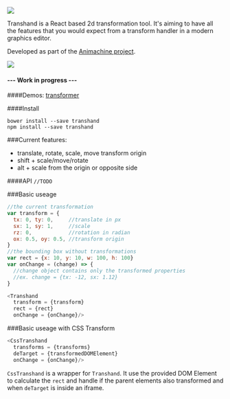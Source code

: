 ![](https://img.shields.io/badge/status-not%20ready%20to%20use-red.svg?style=flat-square)

Transhand is a React based 2d transformation tool. It's aiming to have all the features that you would expect from a transform handler in a modern graphics editor.

Developed as part of the [Animachine project](https://github.com/animachine/animachine).

![](http://fat.gfycat.com/SilverExhaustedEquestrian.gif)

#### --- Work in progress --- 

####Demos:
[transformer][demo-transformer]

####Install
```
bower install --save transhand
npm install --save transhand
```

###Current features:
- translate, rotate, scale, move transform origin
- shift + scale/move/rotate
- alt + scale from the origin or opposite side

####API ```//TODO```

###Basic useage
```javascript
//the current transformation
var transform = {
  tx: 0, ty: 0,     //translate in px
  sx: 1, sy: 1,     //scale
  rz: 0,            //rotation in radian
  ox: 0.5, oy: 0.5, //transform origin
}
//the bounding box without transformations
var rect = {x: 10, y: 10, w: 100, h: 100}
var onChange = (change) => {
  //change object contains only the transformed properties
  //ex. change = {tx: -12, sx: 1.12}
}

<Transhand
  transform = {transform}
  rect = {rect}
  onChange = {onChange}/>
```

###Basic useage with CSS Transform
```javascript
<CssTranshand 
  transforms = {transforms}
  deTarget = {transformedDOMElement}
  onChange = {onChange}/>
```
```CssTranshand``` is a wrapper for ```Transhand```. It use the provided DOM Element to calculate the ```rect``` and handle if the parent elements also transformed and when ```deTarget``` is inside an iframe.

[demo-transformer]: https://azazdeaz.github.io/transhand/
